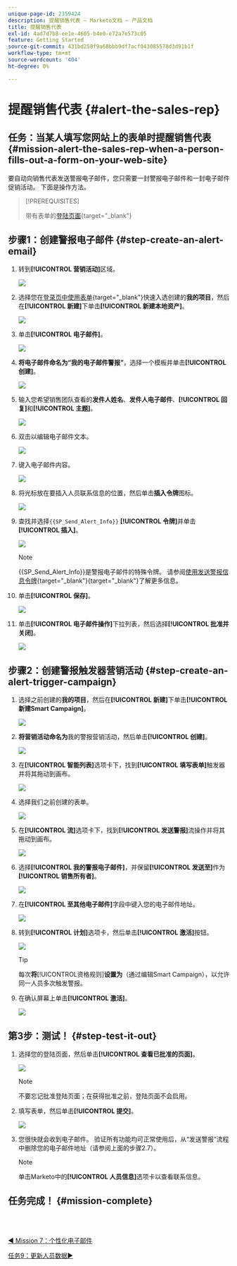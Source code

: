 ```yaml
---
unique-page-id: 2359424
description: 提醒销售代表 — Marketo文档 — 产品文档
title: 提醒销售代表
exl-id: 4ad7d7b8-ee1e-4605-b4e0-e72a7e573c05
feature: Getting Started
source-git-commit: 431bd258f9a68bbb9df7acf043085578d3d91b1f
workflow-type: tm+mt
source-wordcount: '404'
ht-degree: 0%

---
```


# 提醒销售代表 {#alert-the-sales-rep}

## 任务：当某人填写您网站上的表单时提醒销售代表 {#mission-alert-the-sales-rep-when-a-person-fills-out-a-form-on-your-web-site}

要自动向销售代表发送警报电子邮件，您只需要一封警报电子邮件和一封电子邮件促销活动。 下面是操作方法。

>[!PREREQUISITES]
>
>带有表单的[登陆页面](/help/marketo/getting-started/quick-wins/landing-page-with-a-form.md){target="_blank"}

## 步骤1：创建警报电子邮件 {#step-create-an-alert-email}

1. 转到&#x200B;**[!UICONTROL 营销活动]**&#x200B;区域。

   ![](assets/alert-the-sales-rep-1.png)

1. 选择您在[登录页中使用表单](/help/marketo/getting-started/quick-wins/landing-page-with-a-form.md){target="_blank"}快速入选创建的&#x200B;**我的项目**，然后在&#x200B;**[!UICONTROL 新建]**&#x200B;下单击&#x200B;**[!UICONTROL 新建本地资产]**。

   ![](assets/alert-the-sales-rep-2.png)

1. 单击&#x200B;**[!UICONTROL 电子邮件]**。

   ![](assets/alert-the-sales-rep-3.png)

1. **将电子邮件命名为“我的电子邮件警报”**，选择一个模板并单击&#x200B;**[!UICONTROL 创建]**。

   ![](assets/alert-the-sales-rep-4.png)

1. 输入您希望销售团队查看的&#x200B;**发件人姓名**、**发件人电子邮件**、**[!UICONTROL 回复]**&#x200B;和&#x200B;**[!UICONTROL 主题]**。

   ![](assets/alert-the-sales-rep-5.png)

1. 双击以编辑电子邮件文本。

   ![](assets/alert-the-sales-rep-6.png)

1. 键入电子邮件内容。

   ![](assets/alert-the-sales-rep-7.png)

1. 将光标放在要插入人员联系信息的位置，然后单击&#x200B;**插入令牌**&#x200B;图标。

   ![](assets/alert-the-sales-rep-8.png)

1. 查找并选择`{{SP_Send_Alert_Info}}` **[!UICONTROL 令牌]**&#x200B;并单击&#x200B;**[!UICONTROL 插入]**。

   ![](assets/alert-the-sales-rep-9.png)

   >[!NOTE]
   >
   >{{SP_Send_Alert_Info}}是警报电子邮件的特殊令牌。 请参阅[使用发送警报信息令牌](/help/marketo/product-docs/email-marketing/general/using-tokens/use-the-send-alert-info-token.md){target="_blank"}{target="_blank"}了解更多信息。

1. 单击&#x200B;**[!UICONTROL 保存]**。

   ![](assets/alert-the-sales-rep-10.png)

1. 单击&#x200B;**[!UICONTROL 电子邮件操作]**&#x200B;下拉列表，然后选择&#x200B;**[!UICONTROL 批准并关闭]**。

   ![](assets/alert-the-sales-rep-11.png)

## 步骤2：创建警报触发器营销活动 {#step-create-an-alert-trigger-campaign}

1. 选择之前创建的&#x200B;**我的项目**，然后在&#x200B;**[!UICONTROL 新建]**&#x200B;下单击&#x200B;**[!UICONTROL 新建Smart Campaign]**。

   ![](assets/alert-the-sales-rep-12.png)

1. **将营销活动命名为**&#x200B;我的警报营销活动，然后单击&#x200B;**[!UICONTROL 创建]**。

   ![](assets/alert-the-sales-rep-13.png)

1. 在&#x200B;**[!UICONTROL 智能列表]**&#x200B;选项卡下，找到&#x200B;**[!UICONTROL 填写表单]**&#x200B;触发器并将其拖动到画布。

   ![](assets/alert-the-sales-rep-14.png)

1. 选择我们之前创建的表单。

   ![](assets/alert-the-sales-rep-15.png)

1. 在&#x200B;**[!UICONTROL 流]**&#x200B;选项卡下，找到&#x200B;**[!UICONTROL 发送警报]**&#x200B;流操作并将其拖动到画布。

   ![](assets/alert-the-sales-rep-16.png)

1. 选择&#x200B;**[!UICONTROL 我的警报电子邮件]**，并保留&#x200B;**[!UICONTROL 发送至]**&#x200B;作为&#x200B;**[!UICONTROL 销售所有者]**。

   ![](assets/alert-the-sales-rep-17.png)

1. 在&#x200B;**[!UICONTROL 至其他电子邮件]**&#x200B;字段中键入您的电子邮件地址。

   ![](assets/alert-the-sales-rep-18.png)

1. 转到&#x200B;**[!UICONTROL 计划]**&#x200B;选项卡，然后单击&#x200B;**[!UICONTROL 激活]**&#x200B;按钮。

   ![](assets/alert-the-sales-rep-19.png)

   >[!TIP]
   >
   >每次&#x200B;**将**&#x200B;[!UICONTROL &#x200B;资格规则&#x200B;]&#x200B;**设置为**（通过编辑Smart Campaign），以允许同一人员多次触发警报。

1. 在确认屏幕上单击&#x200B;**[!UICONTROL 激活]**。

   ![](assets/alert-the-sales-rep-20.png)

## 第3步：测试！ {#step-test-it-out}

1. 选择您的登陆页面，然后单击&#x200B;**[!UICONTROL 查看已批准的页面]**。

   ![](assets/alert-the-sales-21.png)

   >[!NOTE]
   >
   >不要忘记批准登陆页面；在获得批准之前，登陆页面不会启用。

1. 填写表单，然后单击&#x200B;**[!UICONTROL 提交]**。

   ![](assets/alert-the-sales-22.png)

1. 您很快就会收到电子邮件。 验证所有功能均可正常使用后，从“发送警报”流程中删除您的电子邮件地址（请参阅上面的步骤2.7）。

   >[!NOTE]
   >
   >单击Marketo中的&#x200B;**[!UICONTROL 人员信息]**&#x200B;选项卡以查看联系信息。

## 任务完成！ {#mission-complete}

<br> 

[◄ Mission 7：个性化电子邮件](/help/marketo/getting-started/quick-wins/personalize-an-email.md)

[任务9：更新人员数据►](/help/marketo/getting-started/quick-wins/update-person-data.md)
